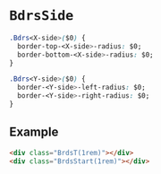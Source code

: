# `BdrsSide`

```css
.Bdrs<X-side>($0) {
  border-top-<X-side>-radius: $0;
  border-bottom-<X-side>-radius: $0;
}

.Bdrs<Y-side>($0) {
  border-<Y-side>-left-radius: $0;
  border-<Y-side>-right-radius: $0;
}
```

## Example

```html
<div class="BrdsT(1rem)"></div>
<div class="BrdsStart(1rem)"></div>
```
